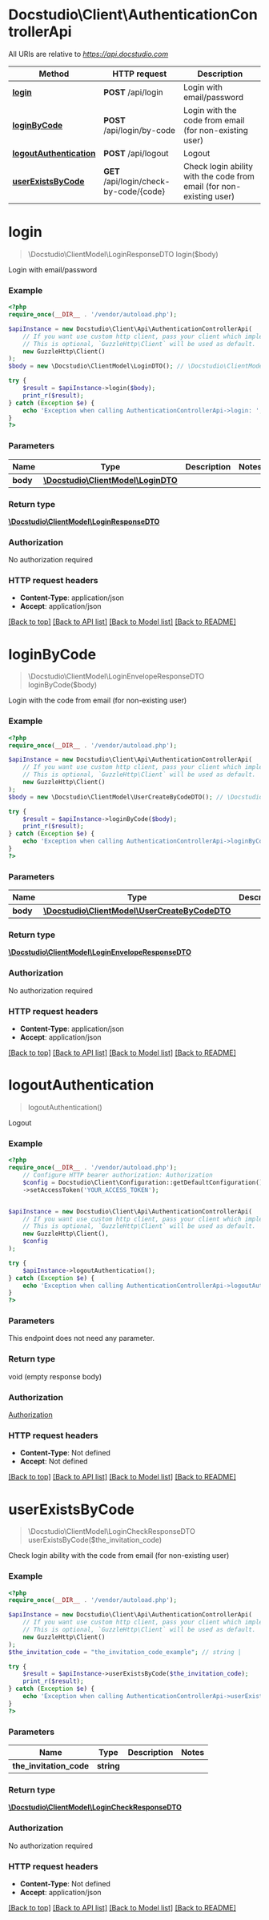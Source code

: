 # Docstudio\Client\AuthenticationControllerApi

All URIs are relative to *https://api.docstudio.com*

Method | HTTP request | Description
------------- | ------------- | -------------
[**login**](AuthenticationControllerApi.md#login) | **POST** /api/login | Login with email/password
[**loginByCode**](AuthenticationControllerApi.md#loginbycode) | **POST** /api/login/by-code | Login with the code from email (for non-existing user)
[**logoutAuthentication**](AuthenticationControllerApi.md#logoutauthentication) | **POST** /api/logout | Logout
[**userExistsByCode**](AuthenticationControllerApi.md#userexistsbycode) | **GET** /api/login/check-by-code/{code} | Check login ability with the code from email (for non-existing user)

# **login**
> \Docstudio\ClientModel\LoginResponseDTO login($body)

Login with email/password

### Example
```php
<?php
require_once(__DIR__ . '/vendor/autoload.php');

$apiInstance = new Docstudio\Client\Api\AuthenticationControllerApi(
    // If you want use custom http client, pass your client which implements `GuzzleHttp\ClientInterface`.
    // This is optional, `GuzzleHttp\Client` will be used as default.
    new GuzzleHttp\Client()
);
$body = new \Docstudio\ClientModel\LoginDTO(); // \Docstudio\ClientModel\LoginDTO | 

try {
    $result = $apiInstance->login($body);
    print_r($result);
} catch (Exception $e) {
    echo 'Exception when calling AuthenticationControllerApi->login: ', $e->getMessage(), PHP_EOL;
}
?>
```

### Parameters

Name | Type | Description  | Notes
------------- | ------------- | ------------- | -------------
 **body** | [**\Docstudio\ClientModel\LoginDTO**](../Model/LoginDTO.md)|  |

### Return type

[**\Docstudio\ClientModel\LoginResponseDTO**](../Model/LoginResponseDTO.md)

### Authorization

No authorization required

### HTTP request headers

 - **Content-Type**: application/json
 - **Accept**: application/json

[[Back to top]](#) [[Back to API list]](../../README.md#documentation-for-api-endpoints) [[Back to Model list]](../../README.md#documentation-for-models) [[Back to README]](../../README.md)

# **loginByCode**
> \Docstudio\ClientModel\LoginEnvelopeResponseDTO loginByCode($body)

Login with the code from email (for non-existing user)

### Example
```php
<?php
require_once(__DIR__ . '/vendor/autoload.php');

$apiInstance = new Docstudio\Client\Api\AuthenticationControllerApi(
    // If you want use custom http client, pass your client which implements `GuzzleHttp\ClientInterface`.
    // This is optional, `GuzzleHttp\Client` will be used as default.
    new GuzzleHttp\Client()
);
$body = new \Docstudio\ClientModel\UserCreateByCodeDTO(); // \Docstudio\ClientModel\UserCreateByCodeDTO | 

try {
    $result = $apiInstance->loginByCode($body);
    print_r($result);
} catch (Exception $e) {
    echo 'Exception when calling AuthenticationControllerApi->loginByCode: ', $e->getMessage(), PHP_EOL;
}
?>
```

### Parameters

Name | Type | Description  | Notes
------------- | ------------- | ------------- | -------------
 **body** | [**\Docstudio\ClientModel\UserCreateByCodeDTO**](../Model/UserCreateByCodeDTO.md)|  |

### Return type

[**\Docstudio\ClientModel\LoginEnvelopeResponseDTO**](../Model/LoginEnvelopeResponseDTO.md)

### Authorization

No authorization required

### HTTP request headers

 - **Content-Type**: application/json
 - **Accept**: application/json

[[Back to top]](#) [[Back to API list]](../../README.md#documentation-for-api-endpoints) [[Back to Model list]](../../README.md#documentation-for-models) [[Back to README]](../../README.md)

# **logoutAuthentication**
> logoutAuthentication()

Logout

### Example
```php
<?php
require_once(__DIR__ . '/vendor/autoload.php');
    // Configure HTTP bearer authorization: Authorization
    $config = Docstudio\Client\Configuration::getDefaultConfiguration()
    ->setAccessToken('YOUR_ACCESS_TOKEN');


$apiInstance = new Docstudio\Client\Api\AuthenticationControllerApi(
    // If you want use custom http client, pass your client which implements `GuzzleHttp\ClientInterface`.
    // This is optional, `GuzzleHttp\Client` will be used as default.
    new GuzzleHttp\Client(),
    $config
);

try {
    $apiInstance->logoutAuthentication();
} catch (Exception $e) {
    echo 'Exception when calling AuthenticationControllerApi->logoutAuthentication: ', $e->getMessage(), PHP_EOL;
}
?>
```

### Parameters
This endpoint does not need any parameter.

### Return type

void (empty response body)

### Authorization

[Authorization](../../README.md#Authorization)

### HTTP request headers

 - **Content-Type**: Not defined
 - **Accept**: Not defined

[[Back to top]](#) [[Back to API list]](../../README.md#documentation-for-api-endpoints) [[Back to Model list]](../../README.md#documentation-for-models) [[Back to README]](../../README.md)

# **userExistsByCode**
> \Docstudio\ClientModel\LoginCheckResponseDTO userExistsByCode($the_invitation_code)

Check login ability with the code from email (for non-existing user)

### Example
```php
<?php
require_once(__DIR__ . '/vendor/autoload.php');

$apiInstance = new Docstudio\Client\Api\AuthenticationControllerApi(
    // If you want use custom http client, pass your client which implements `GuzzleHttp\ClientInterface`.
    // This is optional, `GuzzleHttp\Client` will be used as default.
    new GuzzleHttp\Client()
);
$the_invitation_code = "the_invitation_code_example"; // string | 

try {
    $result = $apiInstance->userExistsByCode($the_invitation_code);
    print_r($result);
} catch (Exception $e) {
    echo 'Exception when calling AuthenticationControllerApi->userExistsByCode: ', $e->getMessage(), PHP_EOL;
}
?>
```

### Parameters

Name | Type | Description  | Notes
------------- | ------------- | ------------- | -------------
 **the_invitation_code** | **string**|  |

### Return type

[**\Docstudio\ClientModel\LoginCheckResponseDTO**](../Model/LoginCheckResponseDTO.md)

### Authorization

No authorization required

### HTTP request headers

 - **Content-Type**: Not defined
 - **Accept**: application/json

[[Back to top]](#) [[Back to API list]](../../README.md#documentation-for-api-endpoints) [[Back to Model list]](../../README.md#documentation-for-models) [[Back to README]](../../README.md)

